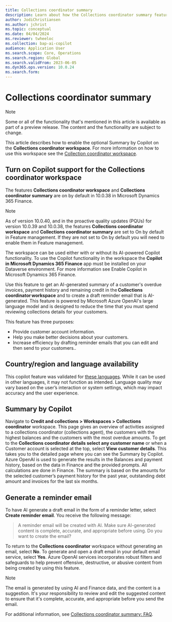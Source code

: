 ```yaml
---
title: Collections coordinator summary
description: Learn about how the Collections coordinator summary feature shows AI-generated text in the Summary by Copilot field on the Collections coordinator workspace.
author: JodiChristiansen
ms.author: jchrist
ms.topic: conceptual
ms.date: 04/04/2024
ms.reviewer: twheeloc
ms.collection: bap-ai-copilot
audience: Application User
ms.search.scope: Core, Operations
ms.search.region: Global
ms.search.validFrom: 2023-06-05
ms.dyn365.ops.version: 10.0.24
ms.search.form:    
---
```


# Collections coordinator summary

> [!NOTE]
> Some or all of the functionality that's mentioned in this article is available as part of a preview release. The content and the functionality are subject to change.

This article describes how to enable the optional Summary by Copilot on the **Collections coordinator workspace**. For more information on how to use this workspace see the [Collection coordinator workspace](collectionsworkspace.md).


## Turn on Copilot support for the Collections coordinator workspace
The features **Collections coordinator workspace** and **Collections coordinator summary** are on by default in 10.0.38 in Microsoft Dynamics 365 Finance. 

> [!NOTE]
> As of version 10.0.40, and in the proactive quality updates (PQUs) for version 10.0.39 and 10.0.38, the features **Collections coordinator workspace** and **Collections coordinator summary** are set to On by default in Feature management. If they are not set to On by default you will need to enable them in Feature management.

The workspace can be used either with or without its AI-powered Copilot functionality. To use the Copilot functionality in the workspace the **Copilot in Microsoft Dynamics 365 Finance** app must be installed on your Dataverse environment. For more information see Enable Copilot in Microsoft Dynamics 365 Finance. 

Use this feature to get an AI-generated summary of a customer's overdue invoices, payment history and remaining credit in the **Collections coordinator workspace** and to create a draft reminder email that is AI-generated. This feature is powered by Microsoft Azure OpenAI's large language model and is designed to reduce the time that you must spend reviewing collections details for your customers. 

This feature has three purposes:

- Provide customer account information.
- Help you make better decisions about your customers.
- Increase efficiency by drafting reminder emails that you can edit and then send to your customers.. 

## Country/region and language availability
This copilot feature was validated for [these languages](https://go.microsoft.com/fwlink/?linkid=2270154/). While it can be used in other languages, it may not function as intended. Language quality may vary based on the user’s interaction or system settings, which may impact accuracy and the user experience. 

## Summary by Copilot
Navigate to **Credit and collections > Workspaces > Collections coordinator** workspace. This page gives an overview of activities assigned to a collections coordinator (collections agent), the customers with the highest balances and the customers with the most overdue amounts. To get to the **Collections coordinator details select any customer name** or when a Customer account is selected at the top, select **View customer details**. This takes you to the detailed page where you can see the Summary by Copilot. Azure OpenAI is used to generate the results in the Balances and payment history, based on the data in Finance and the provided prompts. All calculations are done in Finance. The summary is based on the amounts for the selected customer’s payment history for the past year, outstanding debt amount and invoices for the last six months.  

## Generate a reminder email

To have AI generate a draft email in the form of a reminder letter, select **Create reminder email**. You receive the following message:

> A reminder email will be created with AI. Make sure AI-generated content is complete, accurate, and appropriate before using. Do you want to create the email?

To return to the **Collections coordinator** workspace without generating an email, select **No**. To generate and open a draft email in your default email service, select **Yes**. Azure OpenAI services incorporates robust filters and safeguards to help prevent offensive, destructive, or abusive content from being created by using this feature.

> [!NOTE]
> The email is generated by using AI and Finance data, and the content is a suggestion. It's your responsibility to review and edit the suggested content to ensure that it's complete, accurate, and appropriate before you send the email.

For additional information, see [Collections coordinator summary: FAQ](collections-coordinator-summary-faq.md).
 
